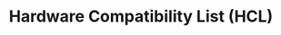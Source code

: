 ---
lang: es
layout: hcl
model: all
permalink: /es/hcl/
redirect_from:
- /es/compatible-hardware/
ref: 143
title: Hardware Compatibility List (HCL)
---
